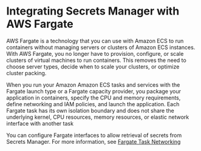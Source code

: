 # Integrating Secrets Manager with AWS Fargate<a name="integrating-fargate"></a>

AWS Fargate is a technology that you can use with Amazon ECS to run containers without managing servers or clusters of Amazon ECS instances\. With AWS Fargate, you no longer have to provision, configure, or scale clusters of virtual machines to run containers\. This removes the need to choose server types, decide when to scale your clusters, or optimize cluster packing\.

When you run your Amazon Amazon ECS tasks and services with the Fargate launch type or a Fargate capacity provider, you package your application in containers, specify the CPU and memory requirements, define networking and IAM policies, and launch the application\. Each Fargate task has its own isolation boundary and does not share the underlying kernel, CPU resources, memory resources, or elastic network interface with another task

You can configure Fargate interfaces to allow retrieval of secrets from Secrets Manager\. For more information, see [Fargate Task Networking](https://docs.aws.amazon.com/AmazonECS/latest/userguide/fargate-task-networking.html)